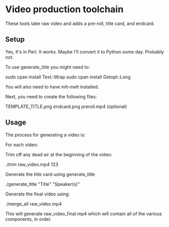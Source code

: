 # Video production toolchain

These tools take raw video and adds a pre-roll, title card, and endcard.

## Setup

Yes, it's in Perl. It works. Maybe I'll convert it to Python some day.
Probably not.

To use generate_title you might need to:

sudo cpan install Text::Wrap
sudo cpan install Getopt::Long

You will also need to have mlt-melt installed.

Next, you need to create the following files:

TEMPLATE_TITLE.png
endcard.png
preroll.mp4 (optional)

## Usage

The process for generating a video is:

For each video:

Trim off any dead air at the beginning of the video:

./trim raw_video.mp4 123

Generate the title card using generate_title

./generate_title "Title" "Speaker(s)"

Generate the final video using:

./merge_all raw_video.mp4

This will generate raw_video_final.mp4 which will contain all of the
various components, in order.


